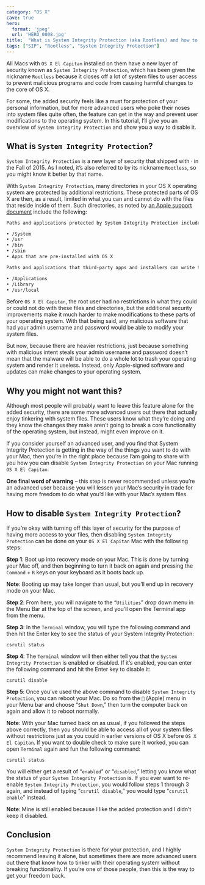 ```yaml
---
category: "OS X"
cave: true
hero:
  format: 'jpeg'
  url: 'HERO_0008.jpg'
title:  "What is System Integrity Protection (aka Rootless) and how to disable it"
tags: ["SIP", "Rootless", "System Integrity Protection"]
---
```

All Macs with `OS X El Capitan` installed on them have a new layer of security known as `System Integrity Protection`, which has been given the nickname `Rootless` because it closes off a lot of system files to user access to prevent malicious programs and code from causing harmful changes to the core of OS X.

For some, the added security feels like a must for protection of your personal information, but for more advanced users who poke their noses into system files quite often, the feature can get in the way and prevent user modifications to the operating system. In this tutorial, I’ll give you an overview of `System Integrity Protection` and show you a way to disable it.

## What is `System Integrity Protection`?

`System Integrity Protection` is a new layer of security that shipped with · in the Fall of 2015. As I noted, it’s also referred to by its nickname `Rootless`, so you might know it better by that name.

With `System Integrity Protection`, many directories in your OS X operating system are protected by additional restrictions. These protected parts of OS X are then, as a result, limited in what you can and cannot do with the files that reside inside of them. Such directories, as noted by [an Apple support document](https://support.apple.com/en-us/HT204899) include the following:

```sh
Paths and applications protected by System Integrity Protection include:

• /System
• /usr
• /bin
• /sbin
• Apps that are pre-installed with OS X

Paths and applications that third-party apps and installers can write to include:

• /Applications
• /Library
• /usr/local
```

Before `OS X El Capitan`, the root user had no restrictions in what they could or could not do with these files and directories, but the additional security improvements make it much harder to make modifications to these parts of your operating system. With that being said, any malicious software that had your admin username and password would be able to modify your system files.

But now, because there are heavier restrictions, just because something with malicious intent steals your admin username and password doesn’t mean that the malware will be able to do a whole lot to trash your operating system and render it useless. Instead, only Apple-signed software and updates can make changes to your operating system.

## Why you might not want this?

Although most people will probably want to leave this feature alone for the added security, there are some more advanced users out there that actually enjoy tinkering with system files. These users know what they’re doing and they know the changes they make aren’t going to break a core functionality of the operating system, but instead, might even improve on it.

If you consider yourself an advanced user, and you find that System Integrity Protection is getting in the way of the things you want to do with your Mac, then you’re in the right place because I’am going to share with you how you can disable `System Integrity Protection` on your Mac running `OS X El Capitan`.

**One final word of warning** – this step is never recommended unless you’re an advanced user because you will lessen your Mac’s security in trade for having more freedom to do what you’d like with your Mac’s system files.

## How to disable `System Integrity Protection`?

If you’re okay with turning off this layer of security for the purpose of having more access to your files, then disabling `System Integrity Protection` can be done on your `OS X El Capitan` Mac with the following steps:

**Step 1**: Boot up into recovery mode on your Mac. This is done by turning your Mac off, and then beginning to turn it back on again and pressing the `Command` + `R` keys on your keyboard as it boots back up.

**Note**: Booting up may take longer than usual, but you’ll end up in recovery mode on your Mac.

**Step 2**: From here, you will navigate to the “`Utilities`” drop down menu in the Menu Bar at the top of the screen, and you’ll open the Terminal app from the menu.

**Step 3**: In the `Terminal` window, you will type the following command and then hit the Enter key to see the status of your System Integrity Protection:

```console
csrutil status
```

**Step 4**: The `Terminal` window will then either tell you that the `System Integrity Protection` is enabled or disabled. If it’s enabled, you can enter the following command and hit the Enter key to disable it:

```console
csrutil disable
```

**Step 5**: Once you’ve used the above command to disable `System Integrity Protection`, you can reboot your Mac. Do so from the `` (Apple) menu in your Menu bar and choose “`Shut Down`,” then turn the computer back on again and allow it to reboot normally.

**Note**: With your Mac turned back on as usual, if you followed the steps above correctly, then you should be able to access all of your system files without restrictions just as you could in earlier versions of OS X before `OS X El Capitan`. If you want to double check to make sure it worked, you can open `Terminal` again and fun the following command:

```console
csrutil status
```

You will either get a result of “`enabled`” or “`disabled`,” letting you know what the status of your `System Integrity Protection` is. If you ever want to re-enable `System Integrity Protection`, you would follow steps 1 through 3 again, and instead of typing “`csrutil disable`,” you would type “`csrutil enable`” instead.

**Note**: Mine is still enabled because I like the added protection and I didn’t keep it disabled.

## Conclusion

`System Integrity Protection` is there for your protection, and I highly recommend leaving it alone, but sometimes there are more advanced users out there that know how to tinker with their operating system without breaking functionality. If you’re one of those people, then this is the way to get your freedom back.

